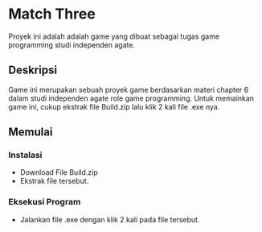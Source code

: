 # Match Three

Proyek ini adalah adalah game yang dibuat sebagai tugas game programming studi independen agate.

## Deskripsi

Game ini merupakan sebuah proyek game berdasarkan materi chapter 6 dalam studi independen agate role game programming. Untuk memainkan game ini, cukup ekstrak file Build.zip lalu klik 2 kali file .exe nya.

## Memulai

### Instalasi

* Download File Build.zip
* Ekstrak file tersebut.

### Eksekusi Program

* Jalankan file .exe dengan klik 2 kali pada file tersebut.
